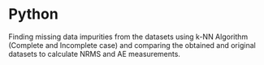 # Python
Finding missing data impurities from the datasets using k-NN Algorithm (Complete and Incomplete case) and comparing the obtained and original datasets to calculate NRMS and AE measurements.
